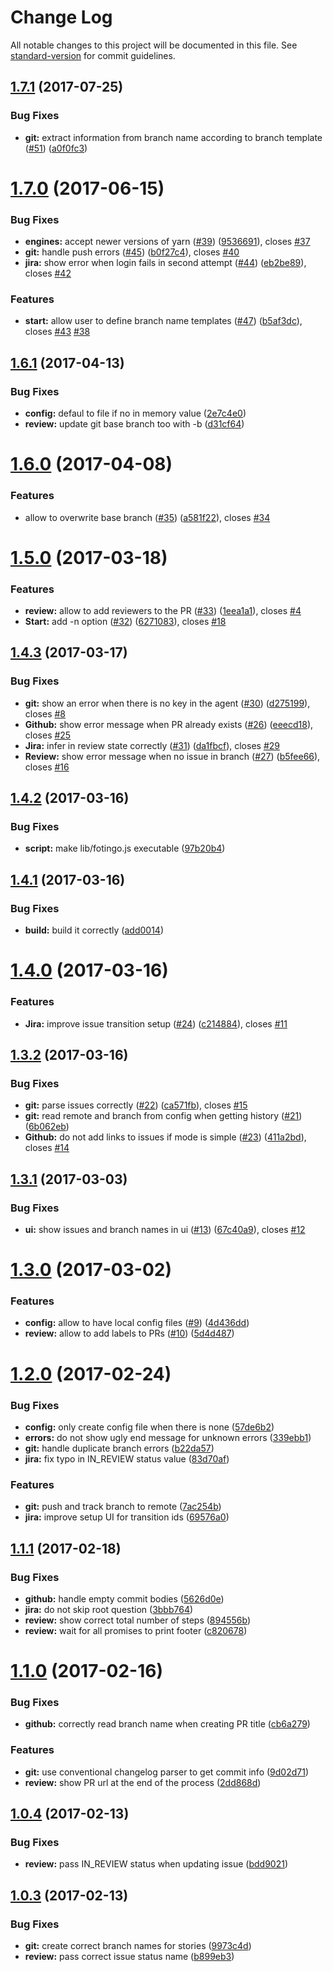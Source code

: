 # Change Log

All notable changes to this project will be documented in this file. See [standard-version](https://github.com/conventional-changelog/standard-version) for commit guidelines.

<a name="1.7.1"></a>
## [1.7.1](https://github.com/tagoro9/fotingo/compare/v1.7.0...v1.7.1) (2017-07-25)


### Bug Fixes

* **git:** extract information from branch name according to branch template ([#51](https://github.com/tagoro9/fotingo/issues/51)) ([a0f0fc3](https://github.com/tagoro9/fotingo/commit/a0f0fc3))



<a name="1.7.0"></a>
# [1.7.0](https://github.com/tagoro9/fotingo/compare/v1.6.1...v1.7.0) (2017-06-15)


### Bug Fixes

* **engines:** accept newer versions of yarn ([#39](https://github.com/tagoro9/fotingo/issues/39)) ([9536691](https://github.com/tagoro9/fotingo/commit/9536691)), closes [#37](https://github.com/tagoro9/fotingo/issues/37)
* **git:** handle push errors ([#45](https://github.com/tagoro9/fotingo/issues/45)) ([b0f27c4](https://github.com/tagoro9/fotingo/commit/b0f27c4)), closes [#40](https://github.com/tagoro9/fotingo/issues/40)
* **jira:** show error when login fails in second attempt ([#44](https://github.com/tagoro9/fotingo/issues/44)) ([eb2be89](https://github.com/tagoro9/fotingo/commit/eb2be89)), closes [#42](https://github.com/tagoro9/fotingo/issues/42)


### Features

* **start:** allow user to define branch name templates ([#47](https://github.com/tagoro9/fotingo/issues/47)) ([b5af3dc](https://github.com/tagoro9/fotingo/commit/b5af3dc)), closes [#43](https://github.com/tagoro9/fotingo/issues/43) [#38](https://github.com/tagoro9/fotingo/issues/38)



<a name="1.6.1"></a>
## [1.6.1](https://github.com/tagoro9/fotingo/compare/v1.6.0...v1.6.1) (2017-04-13)


### Bug Fixes

* **config:** defaul to file if no in memory value ([2e7c4e0](https://github.com/tagoro9/fotingo/commit/2e7c4e0))
* **review:** update git base branch too with -b ([d31cf64](https://github.com/tagoro9/fotingo/commit/d31cf64))



<a name="1.6.0"></a>
# [1.6.0](https://github.com/tagoro9/fotingo/compare/v1.5.0...v1.6.0) (2017-04-08)


### Features

* allow to overwrite base branch ([#35](https://github.com/tagoro9/fotingo/issues/35)) ([a581f22](https://github.com/tagoro9/fotingo/commit/a581f22)), closes [#34](https://github.com/tagoro9/fotingo/issues/34)



<a name="1.5.0"></a>
# [1.5.0](https://github.com/tagoro9/fotingo/compare/v1.4.3...v1.5.0) (2017-03-18)


### Features

* **review:** allow to add reviewers to the PR ([#33](https://github.com/tagoro9/fotingo/issues/33)) ([1eea1a1](https://github.com/tagoro9/fotingo/commit/1eea1a1)), closes [#4](https://github.com/tagoro9/fotingo/issues/4)
* **Start:** add -n option ([#32](https://github.com/tagoro9/fotingo/issues/32)) ([6271083](https://github.com/tagoro9/fotingo/commit/6271083)), closes [#18](https://github.com/tagoro9/fotingo/issues/18)



<a name="1.4.3"></a>
## [1.4.3](https://github.com/tagoro9/fotingo/compare/v1.4.2...v1.4.3) (2017-03-17)


### Bug Fixes

* **git:** show an error when there is no key in the agent ([#30](https://github.com/tagoro9/fotingo/issues/30)) ([d275199](https://github.com/tagoro9/fotingo/commit/d275199)), closes [#8](https://github.com/tagoro9/fotingo/issues/8)
* **Github:** show error message when PR already exists ([#26](https://github.com/tagoro9/fotingo/issues/26)) ([eeecd18](https://github.com/tagoro9/fotingo/commit/eeecd18)), closes [#25](https://github.com/tagoro9/fotingo/issues/25)
* **Jira:** infer in review state correctly ([#31](https://github.com/tagoro9/fotingo/issues/31)) ([da1fbcf](https://github.com/tagoro9/fotingo/commit/da1fbcf)), closes [#29](https://github.com/tagoro9/fotingo/issues/29)
* **Review:** show error message when no issue in branch ([#27](https://github.com/tagoro9/fotingo/issues/27)) ([b5fee66](https://github.com/tagoro9/fotingo/commit/b5fee66)), closes [#16](https://github.com/tagoro9/fotingo/issues/16)



<a name="1.4.2"></a>
## [1.4.2](https://github.com/tagoro9/fotingo/compare/v1.4.1...v1.4.2) (2017-03-16)


### Bug Fixes

* **script:** make lib/fotingo.js executable ([97b20b4](https://github.com/tagoro9/fotingo/commit/97b20b4))



<a name="1.4.1"></a>
## [1.4.1](https://github.com/tagoro9/fotingo/compare/v1.4.0...v1.4.1) (2017-03-16)


### Bug Fixes

* **build:** build it correctly ([add0014](https://github.com/tagoro9/fotingo/commit/add0014))



<a name="1.4.0"></a>
# [1.4.0](https://github.com/tagoro9/fotingo/compare/v1.3.2...v1.4.0) (2017-03-16)


### Features

* **Jira:** improve issue transition setup ([#24](https://github.com/tagoro9/fotingo/issues/24)) ([c214884](https://github.com/tagoro9/fotingo/commit/c214884)), closes [#11](https://github.com/tagoro9/fotingo/issues/11)



<a name="1.3.2"></a>
## [1.3.2](https://github.com/tagoro9/fotingo/compare/v1.3.1...v1.3.2) (2017-03-16)


### Bug Fixes

* **git:** parse issues correctly ([#22](https://github.com/tagoro9/fotingo/issues/22)) ([ca571fb](https://github.com/tagoro9/fotingo/commit/ca571fb)), closes [#15](https://github.com/tagoro9/fotingo/issues/15)
* **git:** read remote and branch from config when getting history ([#21](https://github.com/tagoro9/fotingo/issues/21)) ([6b062eb](https://github.com/tagoro9/fotingo/commit/6b062eb))
* **Github:** do not add links to issues if mode is simple ([#23](https://github.com/tagoro9/fotingo/issues/23)) ([411a2bd](https://github.com/tagoro9/fotingo/commit/411a2bd)), closes [#14](https://github.com/tagoro9/fotingo/issues/14)



<a name="1.3.1"></a>
## [1.3.1](https://github.com/tagoro9/fotingo/compare/v1.3.0...v1.3.1) (2017-03-03)


### Bug Fixes

* **ui:** show issues and branch names in ui ([#13](https://github.com/tagoro9/fotingo/issues/13)) ([67c40a9](https://github.com/tagoro9/fotingo/commit/67c40a9)), closes [#12](https://github.com/tagoro9/fotingo/issues/12)



<a name="1.3.0"></a>
# [1.3.0](https://github.com/tagoro9/fotingo/compare/v1.2.0...v1.3.0) (2017-03-02)


### Features

* **config:** allow to have local config files ([#9](https://github.com/tagoro9/fotingo/issues/9)) ([4d436dd](https://github.com/tagoro9/fotingo/commit/4d436dd))
* **review:** allow to add labels to PRs ([#10](https://github.com/tagoro9/fotingo/issues/10)) ([5d4d487](https://github.com/tagoro9/fotingo/commit/5d4d487))



<a name="1.2.0"></a>
# [1.2.0](https://github.com/tagoro9/fotingo/compare/v1.1.1...v1.2.0) (2017-02-24)


### Bug Fixes

* **config:** only create config file when there is none ([57de6b2](https://github.com/tagoro9/fotingo/commit/57de6b2))
* **errors:** do not show ugly end message for unknown errors ([339ebb1](https://github.com/tagoro9/fotingo/commit/339ebb1))
* **git:** handle duplicate branch errors ([b22da57](https://github.com/tagoro9/fotingo/commit/b22da57))
* **jira:** fix typo in IN_REVIEW status value ([83d70af](https://github.com/tagoro9/fotingo/commit/83d70af))


### Features

* **git:** push and track branch to remote ([7ac254b](https://github.com/tagoro9/fotingo/commit/7ac254b))
* **jira:** improve setup UI for transition ids ([69576a0](https://github.com/tagoro9/fotingo/commit/69576a0))



<a name="1.1.1"></a>
## [1.1.1](https://github.com/tagoro9/fotingo/compare/v1.1.0...v1.1.1) (2017-02-18)


### Bug Fixes

* **github:** handle empty commit bodies ([5626d0e](https://github.com/tagoro9/fotingo/commit/5626d0e))
* **jira:** do not skip root question ([3bbb764](https://github.com/tagoro9/fotingo/commit/3bbb764))
* **review:** show correct total number of steps ([894556b](https://github.com/tagoro9/fotingo/commit/894556b))
* **review:** wait for all promises to print footer ([c820678](https://github.com/tagoro9/fotingo/commit/c820678))



<a name="1.1.0"></a>
# [1.1.0](https://github.com/tagoro9/fotingo/compare/v1.0.4...v1.1.0) (2017-02-16)


### Bug Fixes

* **github:** correctly read branch name when creating PR title ([cb6a279](https://github.com/tagoro9/fotingo/commit/cb6a279))


### Features

* **git:** use conventional changelog parser to get commit info ([9d02d71](https://github.com/tagoro9/fotingo/commit/9d02d71))
* **review:** show PR url at the end of the process ([2dd868d](https://github.com/tagoro9/fotingo/commit/2dd868d))



<a name="1.0.4"></a>
## [1.0.4](https://github.com/tagoro9/fotingo/compare/v1.0.3...v1.0.4) (2017-02-13)


### Bug Fixes

* **review:** pass IN_REVIEW status when updating issue ([bdd9021](https://github.com/tagoro9/fotingo/commit/bdd9021))



<a name="1.0.3"></a>
## [1.0.3](https://github.com/tagoro9/fotingo/compare/v1.0.2...v1.0.3) (2017-02-13)


### Bug Fixes

* **git:** create correct branch names for stories ([9973c4d](https://github.com/tagoro9/fotingo/commit/9973c4d))
* **review:** pass correct issue status name ([b899eb3](https://github.com/tagoro9/fotingo/commit/b899eb3))
